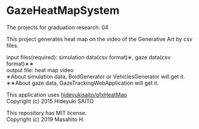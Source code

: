 # GazeHeatMapSystem
The projects for graduation research: 04

This project generates heat map on the video of the Generative Art by csv files.

input files(required): simulation data(csv format)&lowast;, gaze data(csv format)&lowast;&lowast;  
output file: heat map video  
&lowast;About simulation data, BoidGenerator or VehiclesGenerator will get it.  
&lowast;&lowast;About gaze data, GazeTrackingWebApplication will get it.    

This application uses [hideyukisaito/ofxHeatMap](https://github.com/hideyukisaito/ofxHeatMap)  
Copyright (c) 2015 Hideyuki SAITO

This repository has MIT license.  
Copyright (c) 2019 Masahito H.
